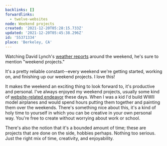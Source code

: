 ```yaml
---
backlinks: []
forwardlinks:
  - twelve-websites
node: Weekend projects
created: '2021-12-20T05:28:15.733Z'
updated: '2021-12-20T05:45:38.296Z'
id: '55371334'
place: 'Berkeley, CA'
---
```

Watching David Lynch's [weather reports](https://www.youtube.com/watch?v=HNXFdo2VnGU) around the weekend, he's sure to mention "weekend projects." 

It's a pretty reliable constant--every weekend we're getting started, working on, and finishing up our weekend projects. I love this! 

It makes the weekend an exciting thing to look forward to, it's  productive and personal. I've always enjoyed my weekend projects, usually some kind of [website-related endeavor](twelve-websites.md) these days. When I was a kid I'd build WWII model airplanes and would spend hours putting them together and painting them over the weekends. There's something nice about this, it's a kind of holy time to yourself in which you can be creative in your own personal way. You're free to create without worrying about work or school. 

There's also the notion that it's a bounded amount of time; these are projects that are done on the side, hobbies perhaps. Nothing too serious. Just the right mix of time, creativity, and enjoyability. 


